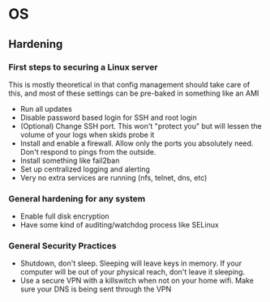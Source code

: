 # OS 

## Hardening 

### First steps to securing a Linux server

This is mostly theoretical in that config management should take care of this, and most of these settings can be pre-baked in something like an AMI

* Run all updates
* Disable password based login for SSH and root login
* (Optional) Change SSH port. This won't "protect you" but will lessen the volume of your logs when skids probe it
* Install and enable a firewall. Allow only the ports you absolutely need. Don't respond to pings from the outside.
* Install something like fail2ban
* Set up centralized logging and alerting
* Very no extra services are running (nfs, telnet, dns, etc)


### General hardening for any system
* Enable full disk encryption
* Have some kind of auditing/watchdog process like SELinux

### General Security Practices
* Shutdown, don't sleep. Sleeping will leave keys in memory. If your computer will be out of your physical reach, don't leave it sleeping.
* Use a secure VPN with a killswitch when not on your home wifi. Make sure your DNS is being sent through the VPN



